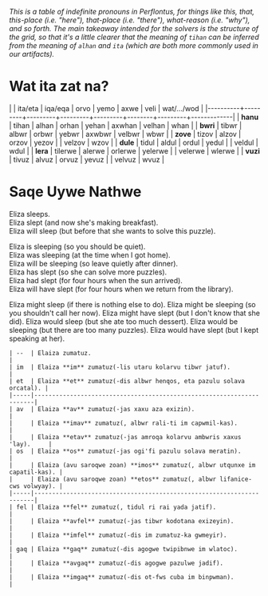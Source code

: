 *This is a table of indefinite pronouns in Perflontus, for things like this, that,
this-place (i.e. "here"), that-place (i.e. "there"), what-reason (i.e. "why"), and so forth.
The main takeaway intended for the solvers is the structure of the grid, so that it's a little
clearer that the meaning of `tihan` can be inferred from the meaning of `alhan` and `ita` (which
are both more commonly used in our artifacts).*

# Wat ita zat na?

|          | ita/eta | iqa/eqa | orvo    | yemo    | axwe   | veli    | wat/.../wod |
|----------+---------+---------+---------+---------+--------+---------+-------------|
| **hanu** | tihan   | alhan   | orhan   | yehan   | axwhan | velhan  | whan        |
| **bwri** | tibwr   | albwr   | orbwr   | yebwr   | axwbwr | velbwr  | wbwr        |
| **zove** | tizov   | alzov   | orzov   | yezov   |        | velzov  | wzov        |
| **dule** | tidul   | aldul   | ordul   | yedul   |        | veldul  | wdul        |
| **lera** | tilerwe | alerwe  | orlerwe | yelerwe |        | velerwe | wlerwe      |
| **vuzi** | tivuz   | alvuz   | orvuz   | yevuz   |        | velvuz  | wvuz        |

# Saqe Uywe Nathwe

Eliza sleeps.  
Eliza slept (and now she's making breakfast).  
Eliza will sleep (but before that she wants to solve this puzzle).

Eliza is sleeping (so you should be quiet).  
Eliza was sleeping (at the time when I got home).  
Eliza will be sleeping (so leave quietly after dinner).  
Eliza has slept (so she can solve more puzzles).  
Eliza had slept (for four hours when the sun arrived).  
Eliza will have slept (for four hours when we return from the library).

Eliza might sleep (if there is nothing else to do).
Eliza might be sleeping (so you shouldn't call her now).
Eliza might have slept (but I don't know that she did).
Eliza would sleep (but she ate too much dessert).
Eliza would be sleeping (but there are too many puzzles).
Eliza would have slept (but I kept speaking at her).

```
| --  | Elaiza zumatuz.                                                      |
| im  | Elaiza **im** zumatuz(-lis utaru kolarvu tibwr jatuf).               |
| et  | Elaiza **et** zumatuz(-dis albwr henqos, eta pazulu solava orcatal). |
|-----|----------------------------------------------------------------------|
| av  | Elaiza **av** zumatuz(-jas xaxu aza exizin).                         |
|     | Elaiza **imav** zumatuz(, albwr rali-ti im capwmil-kas).             |
|     | Elaiza **etav** zumatuz(-jas amroqa kolarvu ambwris xaxus 'lay).     |
| os  | Elaiza **os** zumatuz(-jas ogi'fi pazulu solava meratin).            |
|     | Elaiza (avu saroqwe zoan) **imos** zumatuz(, albwr utqunxe im capatil-kas). |
|     | Elaiza (avu saroqwe zoan) **etos** zumatuz(, albwr lifanice-cws volwyay). |
|-----|----------------------------------------------------------------------|
| fel | Elaiza **fel** zumatuz(, tidul ri rai yada jatif).                   |
|     | Elaiza **avfel** zumatuz(-jas tibwr kodotana exizeyin).              |
|     | Elaiza **imfel** zumatuz(-dis im zumatuz-ka gwmeyir).                |
| gaq | Elaiza **gaq** zumatuz(-dis agogwe twipibnwe im wlatoc).             |
|     | Elaiza **avgaq** zumatuz(-dis agogwe pazulwe jadif).                 |
|     | Elaiza **imgaq** zumatuz(-dis ot-fws cuba im binpwman).              |
```
